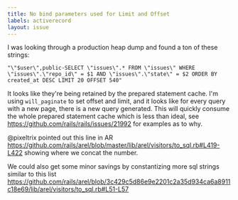 ```yaml
---
title: No bind parameters used for Limit and Offset
labels: activerecord
layout: issue
---
```


I was looking through a production heap dump and found a ton of these strings:

```
"\"$user\",public-SELECT \"issues\".* FROM \"issues\" WHERE \"issues\".\"repo_id\" = $1 AND \"issues\".\"state\" = $2 ORDER BY created_at DESC LIMIT 20 OFFSET 540"
```

It looks like they're being retained by the prepared statement cache. I'm using `will_paginate` to set offset and limit, and it looks like for every query with a new page, there is a new query generated. This will quickly consume the whole prepared statement cache which is less than ideal, see https://github.com/rails/rails/issues/21992 for examples as to why. 

@pixeltrix pointed out this line in AR https://github.com/rails/arel/blob/master/lib/arel/visitors/to_sql.rb#L419-L422 showing where we concat the number. 

We could also get some minor savings by constantizing more sql strings similar to this list https://github.com/rails/arel/blob/3c429c5d86e9e2201c2a35d934ca6a8911c18e69/lib/arel/visitors/to_sql.rb#L51-L57

